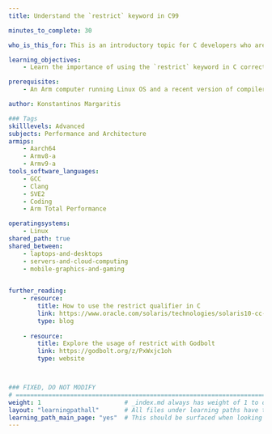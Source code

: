 ```yaml
---
title: Understand the `restrict` keyword in C99

minutes_to_complete: 30

who_is_this_for: This is an introductory topic for C developers who are interested in software optimization

learning_objectives: 
    - Learn the importance of using the `restrict` keyword in C correctly

prerequisites:
    - An Arm computer running Linux OS and a recent version of compiler (Clang or GCC) installed

author: Konstantinos Margaritis

### Tags
skilllevels: Advanced
subjects: Performance and Architecture
armips:
    - Aarch64
    - Armv8-a
    - Armv9-a
tools_software_languages:
    - GCC
    - Clang
    - SVE2
    - Coding
    - Arm Total Performance

operatingsystems:
    - Linux
shared_path: true
shared_between:
    - laptops-and-desktops
    - servers-and-cloud-computing
    - mobile-graphics-and-gaming
   

further_reading:
    - resource:
        title: How to use the restrict qualifier in C
        link: https://www.oracle.com/solaris/technologies/solaris10-cc-restrict.html
        type: blog
       
    - resource:
        title: Explore the usage of restrict with Godbolt
        link: https://godbolt.org/z/PxWxjc1oh
        type: website



### FIXED, DO NOT MODIFY
# ================================================================================
weight: 1                       # _index.md always has weight of 1 to order correctly
layout: "learningpathall"       # All files under learning paths have this same wrapper
learning_path_main_page: "yes"  # This should be surfaced when looking for related content. Only set for _index.md of learning path content.
---
```

